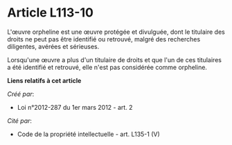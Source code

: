 # Article L113-10

L'œuvre orpheline est une œuvre protégée et divulguée, dont le titulaire des droits ne peut pas être identifié ou retrouvé,
malgré des recherches diligentes, avérées et sérieuses.

Lorsqu'une œuvre a plus d'un titulaire de droits et que l'un de ces titulaires a été identifié et retrouvé, elle n'est pas
considérée comme orpheline.

**Liens relatifs à cet article**

_Créé par_:

  - Loi n°2012-287 du 1er mars 2012 - art. 2

_Cité par_:

  - Code de la propriété intellectuelle - art. L135-1 (V)
